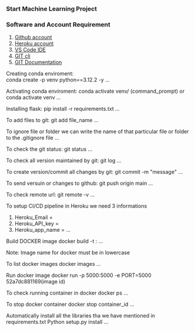 ### Start Machine Learning Project

### Software and Account Requirement

1. [Github account](https://github.com)
2. [Heroku account](https://dashboard.heroku.com/login)
3. [VS Code IDE](https://code.visualstudio.com/download)
4. [GIT cli](https://git-scm.com/downloads)
5. [GIT Documentation]()

Creating conda enviroment:  
conda create -p venv python==3.12.2 -y
...

Activating conda enviroment:
conda activate venv/ (command_prompt)
or
conda activate venv
...

Installing flask:
pip install -r requirements.txt
...

To add files to git:
git add file_name
...

To ignore file or folder we can write the name of that particular file or folder to the .gitignore file
...

To check the git status:
git status
...

To check all version maintained by git:
git log
...

To create version/commit all changes by git:
git commit -m "message"
...

To send versuin or changes to github:
git push origin main
...

To check remote url:
git remote -v
...

To setup CI/CD pipeline in Heroku we need 3 informations
1. Heroku_Email = 
2. Heroku_API_key = 
3. Heroku_app_name = 
...

Build DOCKER image
 docker build -t <image name>:<tagname>
...

Note: Image name for docker must be in lowercase

To list docker images
docker images
...

Run docker image 
docker run -p 5000:5000 -e PORT=5000 52a7dc881169(image id)

To check running container in docker
docker ps
...

To stop docker container
docker stop container_id
...

Automatically install all the libraries tha we have 
mentioned in requirements.txt
Python setup.py install
...